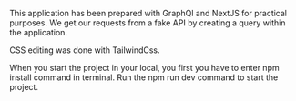 This application has been prepared with GraphQl and NextJS for practical purposes. We get our requests from a fake API by creating a query within the application.

CSS editing was done with TailwindCss.

When you start the project in your local, you first you have to enter npm install command in terminal. Run the npm run dev command to start the project.
